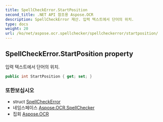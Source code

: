 ```yaml
---
title: SpellCheckError.StartPosition
second_title: .NET API 참조용 Aspose.OCR
description: SpellCheckError 재산. 입력 텍스트에서 단어의 위치.
type: docs
weight: 20
url: /ko/net/aspose.ocr.spellchecker/spellcheckerror/startposition/
---
```

## SpellCheckError.StartPosition property

입력 텍스트에서 단어의 위치.

```csharp
public int StartPosition { get; set; }
```

### 또한보십시오

* struct [SpellCheckError](../)
* 네임스페이스 [Aspose.OCR.SpellChecker](../../spellcheckerror/)
* 집회 [Aspose.OCR](../../../)



